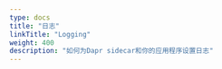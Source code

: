 ```yaml
---
type: docs
title: "日志"
linkTitle: "Logging"
weight: 400
description: "如何为Dapr sidecar和你的应用程序设置日志"
---
```


